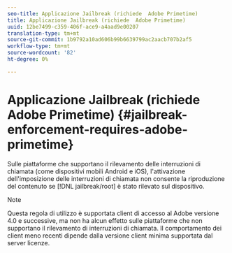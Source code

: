 ```yaml
---
seo-title: Applicazione Jailbreak (richiede  Adobe Primetime)
title: Applicazione Jailbreak (richiede  Adobe Primetime)
uuid: 12be7499-c359-406f-ace9-a4aad9e00207
translation-type: tm+mt
source-git-commit: 1b9792a10ad606b99b6639799ac2aacb707b2af5
workflow-type: tm+mt
source-wordcount: '82'
ht-degree: 0%

---
```



# Applicazione Jailbreak (richiede  Adobe Primetime) {#jailbreak-enforcement-requires-adobe-primetime}

Sulle piattaforme che supportano il rilevamento delle interruzioni di chiamata (come dispositivi mobili Android e iOS), l&#39;attivazione dell&#39;imposizione delle interruzioni di chiamata non consente la riproduzione del contenuto se [!DNL jailbreak/root] è stato rilevato sul dispositivo.

>[!NOTE]
>
>Questa regola di utilizzo è supportata  client di accesso al Adobe versione 4.0 e successive, ma non ha alcun effetto sulle piattaforme che non supportano il rilevamento di interruzioni di chiamata. Il comportamento dei client meno recenti dipende dalla versione client minima supportata dal server licenze.

